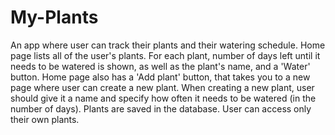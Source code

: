 # My-Plants
An app where user can track their plants and their watering schedule. Home page lists all of the user's plants. For each plant, number of days left until it needs to be watered is shown, as well as the plant's name, and a 'Water' button. Home page also has a 'Add plant' button, that takes you to a new page where user can create a new plant. When creating a new plant, user should give it a name and specify how often it needs to be watered (in the number of days). Plants are saved in the database. User can access only their own plants.
